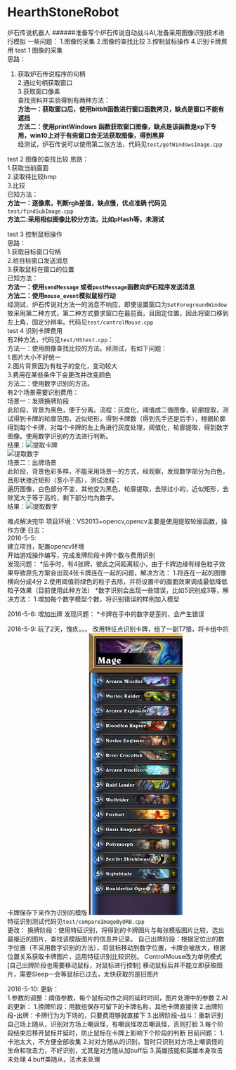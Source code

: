 # HearthStoneRobot
炉石传说机器人
######准备写个炉石传说自动战斗AI,准备采用图像识别技术进行模拟
    一些问题：
    1.图像的采集
    2.图像的查找比较
    3.控制鼠标操作
	4.识别卡牌费用
test 1 图像的采集<br>
思路：<br>
1. 获取炉石传说程序的句柄<br>
2.通过句柄获取窗口<br>
3.获取窗口像素<br>
查找资料并实验得到有两种方法：<br>
**方法一：获取窗口后，使用bitblt函数进行窗口函数拷贝，缺点是窗口不能有遮挡**<br>
**方法二：使用printWindows 函数获取窗口图像，缺点是该函数是xp下专用，win10上对于有些窗口会无法获取图像，得到黑屏**<br>
经测试，炉石传说可以使用第二张方法，代码见`test/getWindowsImage.cpp`<br>

test 2 图像的查找比较
思路：<br>
1.获取当前画面<br>
2.读取待比较bmp<br>
3.比较<br>
已知方法：<br>
**方法一：逐像素，判断rgb差值，缺点慢，优点准确 代码见** `test/findSubImage.cpp`<br>
**方法二:采用相似图像比较分方法，比如pHash等，未测试**<br>

test 3 控制鼠标操作<br>
思路：<br>
1.获取目标窗口句柄<br>
2.给目标窗口发送消息<br>
3.获取鼠标在窗口的位置<br>
已知方法：<br>
**方法一：使用`sendMessage` 或者`postMessage`函数向炉石程序发送消息**<br>
**方法二：使用`mouse_event`模拟鼠标行动**<br>
经测试，炉石传说对方法一的消息不响应，即使设置窗口为`SetForegroundWindow`<br>
故采用第二种方式，第二种方式要求窗口在最前面，且固定位置，因此将窗口移到左上角，固定分辨率。代码见`test/controlMouse.cpp`<br>
test 4 识别卡牌费用<br>
有2种方法，代码见`test/HStest.cpp`：   
方法一：使用图像查找比较的方法。经测试，有如下问题：    
        1.图片大小不好统一   
        2.图片背景因为有粒子的变化，变动较大       
        3.费用在某些条件下会更改并改变颜色     
方法二：使用数字识别的方法。     
有2个场景需要识别费用：      
场景一：发牌换牌阶段     
此阶段，背景为黑色，便于分离。流程：灰度化，阈值成二值图像，轮廓提取，测试得到卡牌的轮廓范围，近似矩形，得到卡牌数（得到先手还是后手），根据轮廓得到每个卡牌，对每个卡牌的左上角进行灰度处理，阈值化，轮廓提取，得到数字图像。使用数字识别的方法进行判断。     
结果：![提取卡牌](https://github.com/fztfztfzt/HearthStoneRobot/blob/master/image/scene1_getRect.bmp)   
![提取数字](https://github.com/fztfztfzt/HearthStoneRobot/blob/master/image/scene1_getNum_2.bmp)     
场景二：出牌场景     
此阶段，背景色彩多样，不能采用场景一的方式，经观察，发现数字部分为白色，且形状接近矩形（宽小于高），测试流程：     
遍历图像，白色部分不变，其他变为黑色，轮廓提取，去除过小的，近似矩形，去除宽大于等于高的，剩下部分均为数字。     
结果：![提取数字](https://github.com/fztfztfzt/HearthStoneRobot/blob/master/image/scene2_getNum.bmp)   

难点解决完毕
项目环境：VS2013+opencv,opencv主要是使用提取轮廓函数，操作方便
日志：   
2016-5-5:   
建立项目，配置opencv环境   
开始游戏操作编写，完成发牌阶段卡牌个数与费用识别   
发现问题：
 *后手时，有4张牌，彼此之间距离较小，由于卡牌边缘有绿色粒子效果导致原先方案会出现4张卡牌连在一起的问题，解决方法：
     1.将连在一起的图像横向分成4分
	 2.使用阈值将绿色的粒子去除，并将设置中的画面效果调成最低降低粒子效果（目前使用此种方法）
 *数字识别会出现一些错误，比如5识别成3等，解决方法：
     1.增加每个数字模型个数，将识别错误的样例加入模型

2016-5-6:
增加出牌
发现问题：
 *卡牌在手中的数字是歪的，会产生错误

2016-5-9:
玩了2天，愧疚。。。
改用特征点识别卡牌，组了一副T7猎，将卡组中的卡牌保存下来作为识别的模版
![T7猎卡组](https://github.com/fztfztfzt/HearthStoneRobot/blob/master/image/T7猎卡组.png)     
特征识别测试代码见`test/compareImageByORB.cpp`    
更改：
换牌阶段：使用特征识别，将得到的卡牌图片与每张模版图片比较，选出最接近的图片，查找该模版图片的信息并记录。
自己出牌阶段：根据定位出的数字位置（不采用数字识别的方法），将鼠标移动到数字位置，卡牌会被放大，根据位置关系获取卡牌图片，运用特征识别比较识别。
ControlMouse改为单例模式[自己出牌阶段也需要移动鼠标，对鼠标进行控制]
移动鼠标后并不能立即获取图片，需要Sleep一会等鼠标已过去，太快获取的是旧图片
 
 2016-5-10:
 更新：   
  1.参数的调整：阈值参数，每个鼠标动作之间的延时时间，图片处理中的参数
  2.AI的更新：
   1.换牌阶段：用数组保存可留下的卡牌名称，其他卡牌直接换
   2.出牌阶段-出牌：卡牌行为为下场的，只要费用够就直接下
   3.出牌阶段-战斗：重新识别自己场上随从，识别对方场上嘲讽怪，有嘲讽怪攻击嘲讽怪，否则打脸
 3.每个阶段结束后移开鼠标并延时，防止鼠标在卡牌上影响下个阶段的判断
目前问题：
 1.卡池太大，不方便全部收集
 2.对对方随从的识别，暂时只识别对方场上嘲讽怪的生命和攻击力，不好识别，尤其是对方随从加buff后
 3.英雄技能和英雄本身攻击未处理
 4.buff类随从，法术未处理
